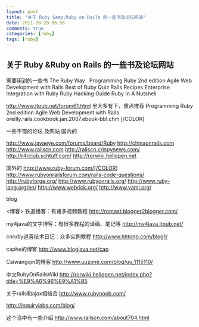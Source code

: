 ```yaml
---
layout: post
title: "关于 Ruby &amp;Ruby on Rails 的一些书及论坛网站"
date: 2011-10-20 06:56
comments: true
categories: [ruby]
tags: [ruby]
---
```

## 关于 Ruby &Ruby on Rails 的一些书及论坛网站
需要用到的一些书
The Ruby Way  
Programming Ruby 2nd edition
Agile Web Development with Rails
Best of Ruby Quiz
Rails Recipes
Enterprise Integration with Ruby
Ruby Hacking Guide
Ruby In A Nutshell

<a href="http://www.itpub.net/forum61.html" target="_blank">http://www.itpub.net/forum61.html</a>
里大多有下，重点推荐
Programming Ruby 2nd edition
Agile Web Development with Rails
oreilly.rails.cookbook.jan.2007.ebook-bbl.chm
[/COLOR]

一些不错的论坛 及网站
国内的

<a href="http://www.javaeye.com/forums/board/Ruby" target="_blank">http://www.javaeye.com/forums/board/Ruby</a>
<a href="http://chinaonrails.com/" target="_blank">http://chinaonrails.com</a>
<a href="http://www.railscn.com/" target="_blank">http://www.railscn.com</a>
<a href="http://railscn.crispynews.com/" target="_blank">http://railscn.crispynews.com/</a>  
<a href="http://r4rclub.schtuff.com/" target="_blank">http://r4rclub.schtuff.com/</a>
<a href="http://rorwiki.hellopen.net/" target="_blank">http://rorwiki.hellopen.net</a>

国外的
<a href="http://www.ruby-forum.com/" target="_blank">http://www.ruby-forum.com/[/COLOR]</a>
<a href="http://www.rubyonrailsforum.com/rails-code-questions/" target="_blank">http://www.rubyonrailsforum.com/rails-code-questions/</a>
<a href="http://rubyforge.org/" target="_blank">http://rubyforge.org/</a>
<a href="http://www.rubyonrails.org/" target="_blank">http://www.rubyonrails.org/</a>
<a href="http://www.ruby-lang.org/en/" target="_blank">http://www.ruby-lang.org/en/</a>
<a href="http://www.webrick.org/" target="_blank">http://www.webrick.org/</a>
<a href="http://www.yaml.org/" target="_blank">http://www.yaml.org/</a>

blog

&lt;博客&gt;
铁道播客：有诸多视频教程
<a href="http://rorcast.blogger2blogger.com/" target="_blank">http://rorcast.blogger2blogger.com/</a>

my4java的文字博客：有很多教程的译稿、笔记等
<a href="http://my4java.itpub.net/" target="_blank">http://my4java.itpub.net/</a>

cnruby道喜技术日记：众多实例教程
<a href="http://www.hhtong.com/blog1/" target="_blank">http://www.hhtong.com/blog1/</a>

caphe的博客
<a href="http://www.blogjava.net/cap" target="_blank">http://www.blogjava.net/cap</a>

Caiwangqin的博客
<a href="http://www.uuzone.com/blog/uu_1115110/" target="_blank">http://www.uuzone.com/blog/uu_1115110/</a>

中文RubyOnRailsWiki
<a href="http://rorwiki.hellopen.net/index.php?title=%E9%A6%96%E9%A1%B5" target="_blank">http://rorwiki.hellopen.net/index.php?title=%E9%A6%96%E9%A1%B5</a>

关于rails和ajax相结合
<a href="http://www.rubynoob.com/" target="_blank">http://www.rubynoob.com/</a>

<a href="http://inquirylabs.com/blog/" target="_blank">http://inquirylabs.com/blog/</a>

这个当中有一些介绍
<a href="http://www.railscn.com/about704.html" target="_blank">http://www.railscn.com/about704.html</a>
